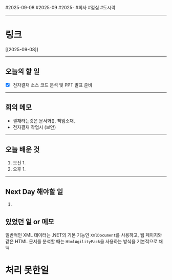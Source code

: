 #2025-09-08 #2025-09 #2025- 
#회사 #점심 #도시락 

------
# 링크 
[[2025-09-08]]

---
## 오늘의 할 일
- [x] 전자결재 소스 코드 분석 및 PPT 발표 준비
---
## 회의 메모
- 결재라는것은 문서화(), 책임소재, 
- 전자결재 작업시 (보안)
---
## 오늘 배운 것
1. 오전
    1. 
2. 오후
    1. 
---
## Next Day 해야할 일
1. 


## 있었던 일 or 메모
일반적인 XML 데이터는 .NET의 기본 기능인 `XmlDocument`를 사용하고, 웹 페이지와 같은 HTML 문서를 분석할 때는 `HtmlAgilityPack`을 사용하는 방식을 기본적으로 채택

# 처리 못한일